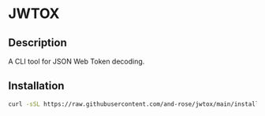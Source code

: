 # JWTOX

## Description

A CLI tool for JSON Web Token decoding.

## Installation

```bash
curl -sSL https://raw.githubusercontent.com/and-rose/jwtox/main/install.sh | bash
```
